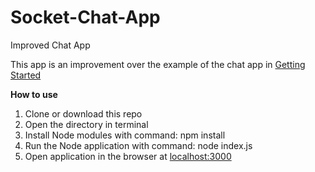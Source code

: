 # Socket-Chat-App
Improved Chat App

This app is an improvement over the example of the chat app in [Getting Started](https://socket.io/get-started/chat/)

**How to use**
1. Clone or download this repo
2. Open the directory in terminal
3. Install Node modules with command: npm install
4. Run the Node application with command: node index.js
5. Open application in the browser at [localhost:3000](http://localhost:3000/)
